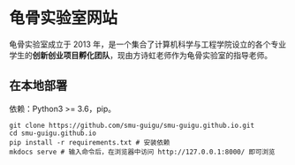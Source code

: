 # 龟骨实验室网站

龟骨实验室成立于 2013 年，是一个集合了计算机科学与工程学院设立的各个专业学生的**创新创业项目孵化团队**，现由方诗虹老师作为龟骨实验室的指导老师。

## 在本地部署

依赖：Python3 >= 3.6，pip。

```shell
git clone https://github.com/smu-guigu/smu-guigu.github.io.git
cd smu-guigu.github.io
pip install -r requirements.txt # 安装依赖
mkdocs serve # 输入命令后，在浏览器中访问 http://127.0.0.1:8000/ 即可浏览
```

